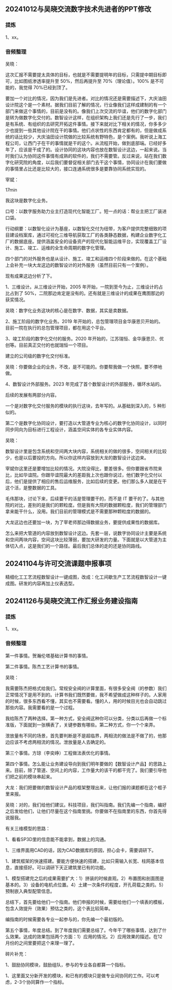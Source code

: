 ## 20241012与吴晓交流数字技术先进者的PPT修改

### 提炼

1、xx。

### 音频整理

吴晓：

这次汇报不需要提太具体的目标，也就是不需要提明年的目标，只需提中期目标即可，比如图纸渗透率提升至 50%，然后再提升至 70%（理论值）。100% 是不可能的，我觉得 70%已经到顶了。

要加一个对比的情况，因为我们是先进者。对比的情况还是需要描述下，大庆油田设计院这个是一个素材。据我们目前了解的情况，行业像我们这样成建制的有一个部门来做这个事情的，目前是没有的。像我们上次交流的华谊，他们的数字化部门是转为做数字化交付的。数智设计这样，在组织架构上我们还是先行了一步，我们是有系统、有组织的去研究开拓这件事情。接下来就对比下相关的情况，你多多少少也提到一些其他设计院在干的事情。他们点状性的东西肯定都有的，但是做成系统的话比较少，大庆油田设计院做的比较系统有野特色，是个案例。我听说上海工程公司，让西门子在干的事情就是干的这个。从流程开始，做到底部端。已经好多年了，应该是干成了的。设计协同的这块内容也放在数智设计这边，一起来说。当时我们认为协同这件事情有成熟的软件的，我们不需要管。反过来说，站在我们数字化研究院的角度，以后我们要督促相关部门去干这个事情，协同设计在我们要做的事情里占比还是比较大的，接口连通系统很多是要靠协同系统实现的。

宰斌：

17min

我这块是数字化业务。

口号：以数字服务助力业主打造现代化智能工厂。短一点的话：帮业主把工厂装进口袋。

行动纲要：以数智化设计为基座，以数智化交付为纽带，为客户提供完整细致的项目建设档案库，通过可视化三维导航获取工厂的各类静态数据，构建企业数字化工厂的数据底座。提供涵盖安全的设备资产的现代化智能运维平台，实现覆盖工厂设计、施工、竣工、运维的全生命周期的数字化管理。

四个部门的对外服务也是从设计、施工、竣工和运维四个阶段来做的。在这个基础上会补充一块大龙这边的数智设计的对外服务（虽然目前只有一个案例）。

现有成果这边分析了下。

1、三维设计。从三维设计开始，2005 年开始，一院到至今为止，三维设计的占比占到了 50%，二院那边肯定是没有的。还有就是三维设计的成果在鹰图那边的获奖情况。

吴晓：数字化业务这块的核心是在数字、数据，其实是卖数据。

2、施工阶段的数字化业务。2019 年开始的，总包管理项目金华康恩贝开始的。目前一院在执行的总包管理项目，都在用这个平台。

3、竣工阶段的数字化交付的服务。2020 年开始的，江苏瑞恒、金华康恩贝、优创等。目前真正交付的也就瑞恒一个项目。

建立的公司级的数字化交付标准。

吴晓：你要做企业的业务，不改，是不可能的。你要帮我做一个快照，要不停地做。

4、数智设计外部服务。2023 年完成了首个数智设计的外部服务，循环水站的。

后续的发展有两部分内容。

一个是对数字化交付服务的模块的执行这块，去年写的。从基础到深入的，5 种形似的。

第二个是数字化协同设计，要打造以大管道专业为核心的数字化协同设计，以同时同步同向为目标进行工程设计，涵盖空间实体的各专业实体内容。

吴晓：

数智设计里是包含系统和空间两大块内容，系统相关的做的很多，空间相关的比较少，也是以后要投的方向。所以你这样内容放到大龙的数智设计这边来。

宰斌你这里还是要增加比较的情况。大院没得比，要差很多。但你要跟省市院来比，比如华谊院。你跟华谊院最大的差距我上次也跟你说过，他们数字化交付以后，他们是提供了相应的售后运维服务，比如后续的变更。他们那么多人就是在干这个活，是整数据的工具。

毛伟那块，讨论下来，后续要干的活是管理要干的，而不是 IT 要干的了。与其他院的对比，差别的是我们的颗粒度。但是我有大院的数据颗粒度，我们的管理部门拿来能干什么，没用。我们目前的管理模式是不需要那种颗粒度的数据的。

大龙这边也还要加一块，为了宰老师那边得数据业务，要提供成果性的数据库。

怎么来把大管道的内容放到数智设计这边。先套一层，说数字协同设计主要是系统和空间两块内容，空间这块比较薄弱，要加大研发的力量。下面就是以大管道为主体切入点，这是我们的一个路径。最后我们总体的走的还是协同路线。

## 20241104与许可交流课题申报事项

精细化工工艺流程数智设计一键成图，改成：化工间歇生产工艺流程数智设计一键成图。研发的内容再加上仪表选型。

## 20241126与吴晓交流工作汇报业务建设指南

### 提炼

1、xx。

### 音频整理

第一件事情。贺瀚伦塔基础计算书的事情。

第二件事情。陈杰工艺计算书的事情。

吴晓：

我需要陈杰把格式给我们。常规安全阀的计算里面，有很多安全阀（的参数）我们正常情况下是用不到的。计算书我们既然要做，我不希望做成这种样子的。人家用的时候，很多东西看不懂，其实也不需要看。懂的人，用的时候目光也会自动跳过那些内容。我需要看的是一个过程。

我给陈杰了两种选择。第一种方式，安全阀这种你可以分类，分类以后再做一个标准版，下面就到一张横表了，关键参数有哪些。第二种方式，你一个个来弄。

泄放量有不同的场景，首先要判断是不是超临界，两相流的做法是不做了的，他那边应该不考虑两相流的情况。泄放量是人去确定的。

第三个事情。方琼（李奕峥）工程做法表优化的事情。

第四个事情。怎么能让业务建设导向到我们明年要做的【数智设计产品】的思路上来。目前，除了管道、空间上的内容，工作量大的该干的都干完了。我们要引导他们把之前的模块串起来。

大龙：我们把要做的数智设计产品的框架整理出来，让他们报的课题都在这个框子里来报。

吴晓：对的，我们给他们建议。科技项目，我们叫指南。我们先编一个指南，编好之后发给他们，让他们尽量在这个指南里挑。你要做不在指南里的东西，你首先得说服我。

有关三维模型的思路：

1、看看SP3D里的信息能不能拿到，数据上的沟通。

1、三维界面用CAD的话，因为CAD数据库的原因，担心会卡，需要调研下。

1、建筑框架的快速搭建。要能方便快速的搭建，比如只需输入长宽、柱网基本信息，直接搭好。可以调研下天正建筑里已有的功能。

1、模型搭建完之后的成果需要扩大：1）拼装的时候直观。2）布置图和剖面图是基本的。3）设备的电机点位置。4）土建一次条件的程度，开孔荷载之类的。5）预制嵌入典型配管信息。

总结下，首先要给他们一个指南。他们申报的时候，需要给他们一个填表的模板，包含人效提升（效果）预估之类的，这个表比较简单。

编指南的时候需要各专业一起参与的，你先编一个最初版的。

第五个事情，年度总结。到了年度我们需要总结了。今年干了哪些事情，达到了什么效果。达成的效果包括两个方面：1）应用的情况。2）应用效果的描述。在12月份的之间里要把这个来理一理了。

碎片补充：

1、鼓励协同模块，鼓励组队，参与的专业各自都算一个指标。

1、这里面又分新开发的模块，和已有的模块只是做专业间协同的工作。可以考虑，2-3个协同算作一个指标。